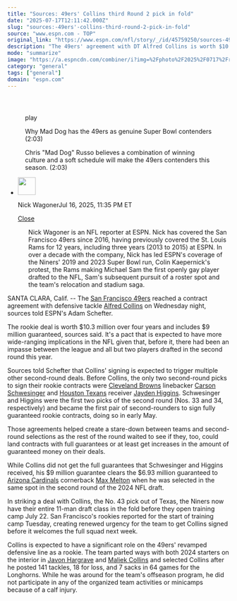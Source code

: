 ```yaml
---
title: "Sources: 49ers' Collins third Round 2 pick in fold"
date: "2025-07-17T12:11:42.000Z"
slug: "sources:-49ers'-collins-third-round-2-pick-in-fold"
source: "www.espn.com - TOP"
original_link: "https://www.espn.com/nfl/story/_/id/45759250/sources-49ers-give-rookie-dt-alfred-collins-9m-guaranteed"
description: "The 49ers' agreement with DT Alfred Collins is worth $10.3 million over four years and includes $9M guaranteed, sources told ESPN. He becomes just the third second-round pick this year to have signed with his team (Carson Schwesinger, Jayden Higgins)."
mode: "summarize"
image: "https://a.espncdn.com/combiner/i?img=%2Fphoto%2F2025%2F0717%2Fr1520116_1296x729_16%2D9.jpg"
category: "general"
tags: ["general"]
domain: "espn.com"
---
```

<div id="readability-page-1" class="page"><section id="article-feed" data-behavior="author_overlay article_header_news_feed_item_meta article_legal_footer"><article data-id="45759250" data-behavior="story_scroll story_progress" data-src="/nfl/story/_/id/45759250/sources-49ers-give-rookie-dt-alfred-collins-9m-guaranteed"><div><header></header><figure data-video="watch,640,360,45753930" data-cerebro-id="6877c1f937ed595fcc5bd26f" data-title="Why Mad Dog has the 49ers as genuine Super Bowl contenders" data-source="espn" data-contributing-partner="wsc"><div><picture><source srcset="https://a.espncdn.com/combiner/i?img=%2Fmedia%2Fmotion%2F2025%2F0716%2Ffe725578bea844a7886806eae170bd87705%2Ffe725578bea844a7886806eae170bd87705.jpg&amp;w=943&amp;h=530&amp;cquality=80&amp;format=jpg" media="(min-width: 376px)"><source srcset="https://a.espncdn.com/combiner/i?img=%2Fmedia%2Fmotion%2F2025%2F0716%2Ffe725578bea844a7886806eae170bd87705%2Ffe725578bea844a7886806eae170bd87705.jpg&amp;w=375&amp;cquality=80, https://a.espncdn.com/combiner/i?img=%2Fmedia%2Fmotion%2F2025%2F0716%2Ffe725578bea844a7886806eae170bd87705%2Ffe725578bea844a7886806eae170bd87705.jpg&amp;w=750&amp;cquality=40&amp;format=jpg 2x" media="(max-width: 375px)"></picture><p><span data-id="45753930">play</span></p></div><figcaption><div><p><span>Why Mad Dog has the 49ers as genuine Super Bowl contenders (2:03)</span></p><p>Chris "Mad Dog" Russo believes a combination of winning culture and a soft schedule will make the 49ers contenders this season. (2:03)</p></div></figcaption></figure><div><div><ul><li><p><img src="https://a.espncdn.com/combiner/i?img=/i/columnists/full/wagoner_nick.png&amp;h=80&amp;w=80&amp;scale=crop" alt="" width="40" height="40"></p><p>Nick Wagoner<span>Jul 16, 2025, 11:35 PM ET</span></p><div><p><a href="#">Close</a></p><ul>Nick Wagoner is an NFL reporter at ESPN. Nick has covered the San Francisco 49ers since 2016, having previously covered the St. Louis Rams for 12 years, including three years (2013 to 2015) at ESPN. In over a decade with the company, Nick has led ESPN's coverage of the Niners' 2019 and 2023 Super Bowl run, Colin Kaepernick's protest, the Rams making Michael Sam the first openly gay player drafted to the NFL, Sam's subsequent pursuit of a roster spot and the team's relocation and stadium saga.</ul></div></li></ul></div><p>SANTA CLARA, Calif. -- The <a data-clubhouse-guid="985a261f-296c-c95c-32a5-addc4df75001" href="https://www.espn.com/nfl/team/_/name/sf/san-francisco-49ers">San Francisco 49ers</a> reached a contract agreement with defensive tackle <a data-player-guid="91fd2df7-c807-3486-8638-f227fe88bee2" href="https://www.espn.com/nfl/player/_/id/4430835/alfred-collins">Alfred Collins</a> on Wednesday night, sources told ESPN's Adam Schefter.</p><p>The rookie deal is worth $10.3 million over four years and includes $9 million guaranteed, sources said. It's a pact that is expected to have more wide-ranging implications in the NFL given that, before it, there had been an impasse between the league and all but two players drafted in the second round this year.</p><p>Sources told Schefter that Collins' signing is expected to trigger multiple other second-round deals. Before Collins, the only two second-round picks to sign their rookie contracts were <a data-clubhouse-guid="539babc5-e5fb-753b-8ae1-c15032a91ef4" href="https://www.espn.com/nfl/team/_/name/cle/cleveland-browns">Cleveland Browns</a> linebacker <a data-player-guid="265dea72-f88b-38e4-be49-2a85cc9e0181" href="https://www.espn.com/nfl/player/_/id/4876017/carson-schwesinger">Carson Schwesinger</a> and <a data-clubhouse-guid="595690b3-2161-4913-a7a7-814af2fd2621" href="https://www.espn.com/nfl/team/_/name/hou/houston-texans">Houston Texans</a> receiver <a data-player-guid="41e35107-de50-3ba5-86e5-ea1799fc8408" href="https://www.espn.com/nfl/player/_/id/4877706/jayden-higgins">Jayden Higgins</a>. Schwesinger and Higgins were the first two picks of the second round (Nos. 33 and 34, respectively) and became the first pair of second-rounders to sign fully guaranteed rookie contracts, doing so in early May.</p><p>Those agreements helped create a stare-down between teams and second-round selections as the rest of the round waited to see if they, too, could land contracts with full guarantees or at least get increases in the amount of guaranteed money on their deals.</p><p>While Collins did not get the full guarantees that Schwesinger and Higgins received, his $9 million guarantee clears the $6.93 million guaranteed to <a data-clubhouse-guid="8fc7b962-95e1-3cb8-6a7d-b499de9ad546" href="https://www.espn.com/nfl/team/_/name/ari/arizona-cardinals">Arizona Cardinals</a> cornerback <a data-player-guid="10afa963-c555-3842-8ab8-f484f1e412e4" href="https://www.espn.com/nfl/player/_/id/4698113/max-melton">Max Melton</a> when he was selected in the same spot in the second round of the 2024 NFL draft.</p><p>In striking a deal with Collins, the No. 43 pick out of Texas, the Niners now have their entire 11-man draft class in the fold before they open training camp July 22. San Francisco's rookies reported for the start of training camp Tuesday, creating renewed urgency for the team to get Collins signed before it welcomes the full squad next week.</p><p>Collins is expected to have a significant role on the 49ers' revamped defensive line as a rookie. The team parted ways with both 2024 starters on the interior in <a data-player-guid="b3b4a21e-8a12-8875-aab4-3c5080dbc5d4" href="https://www.espn.com/nfl/player/_/id/2983055/javon-hargrave">Javon Hargrave</a> and <a data-player-guid="138412a8-726d-c360-74c9-7cad706112a8" href="https://www.espn.com/nfl/player/_/id/3040471/maliek-collins">Maliek Collins</a> and selected Collins after he posted 141 tackles, 18 for loss, and 7 sacks in 64 games for the Longhorns. While he was around for the team's offseason program, he did not participate in any of the organized team activities or minicamps because of a calf injury.</p>
</div></div></article></section></div>